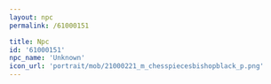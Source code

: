 ```yaml
---
layout: npc
permalink: /61000151

title: Npc
id: '61000151'
npc_name: 'Unknown'
icon_url: 'portrait/mob/21000221_m_chesspiecesbishopblack_p.png'
---
```

